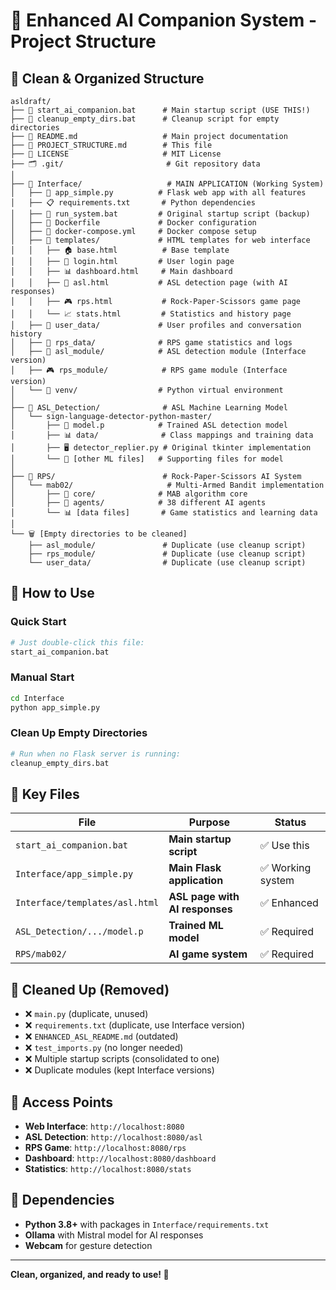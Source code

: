 # 📁 Enhanced AI Companion System - Project Structure

## 🎯 Clean & Organized Structure

```
asldraft/
├── 🚀 start_ai_companion.bat      # Main startup script (USE THIS!)
├── 🧹 cleanup_empty_dirs.bat      # Cleanup script for empty directories
├── 📖 README.md                   # Main project documentation
├── 📖 PROJECT_STRUCTURE.md        # This file
├── 📄 LICENSE                     # MIT License
├── 🗂️ .git/                       # Git repository data
│
├── 🎯 Interface/                   # MAIN APPLICATION (Working System)
│   ├── 🐍 app_simple.py          # Flask web app with all features
│   ├── 📋 requirements.txt       # Python dependencies
│   ├── 🚀 run_system.bat         # Original startup script (backup)
│   ├── 🐳 Dockerfile             # Docker configuration
│   ├── 🐳 docker-compose.yml     # Docker compose setup
│   ├── 📁 templates/             # HTML templates for web interface
│   │   ├── 🏠 base.html          # Base template
│   │   ├── 🔐 login.html         # User login page
│   │   ├── 📊 dashboard.html     # Main dashboard
│   │   ├── 🤟 asl.html           # ASL detection page (with AI responses)
│   │   ├── 🎮 rps.html           # Rock-Paper-Scissors game page
│   │   └── 📈 stats.html         # Statistics and history page
│   ├── 👤 user_data/             # User profiles and conversation history
│   ├── 🎲 rps_data/              # RPS game statistics and logs
│   ├── 🤖 asl_module/            # ASL detection module (Interface version)
│   ├── 🎮 rps_module/            # RPS game module (Interface version)
│   └── 🐍 venv/                  # Python virtual environment
│
├── 🤖 ASL_Detection/              # ASL Machine Learning Model
│   └── sign-language-detector-python-master/
│       ├── 🧠 model.p            # Trained ASL detection model
│       ├── 📊 data/              # Class mappings and training data
│       ├── 🖥️ detector_replier.py # Original tkinter implementation
│       └── 📁 [other ML files]   # Supporting files for model
│
├── 🎲 RPS/                        # Rock-Paper-Scissors AI System
│   └── mab02/                     # Multi-Armed Bandit implementation
│       ├── 🧠 core/              # MAB algorithm core
│       ├── 🤖 agents/            # 38 different AI agents
│       └── 📊 [data files]       # Game statistics and learning data
│
└── 🗑️ [Empty directories to be cleaned]
    ├── asl_module/               # Duplicate (use cleanup script)
    ├── rps_module/               # Duplicate (use cleanup script)
    └── user_data/                # Duplicate (use cleanup script)
```

## 🚀 How to Use

### Quick Start
```bash
# Just double-click this file:
start_ai_companion.bat
```

### Manual Start
```bash
cd Interface
python app_simple.py
```

### Clean Up Empty Directories
```bash
# Run when no Flask server is running:
cleanup_empty_dirs.bat
```

## 🎯 Key Files

| File | Purpose | Status |
|------|---------|--------|
| `start_ai_companion.bat` | **Main startup script** | ✅ Use this |
| `Interface/app_simple.py` | **Main Flask application** | ✅ Working system |
| `Interface/templates/asl.html` | **ASL page with AI responses** | ✅ Enhanced |
| `ASL_Detection/.../model.p` | **Trained ML model** | ✅ Required |
| `RPS/mab02/` | **AI game system** | ✅ Required |

## 🧹 Cleaned Up (Removed)

- ❌ `main.py` (duplicate, unused)
- ❌ `requirements.txt` (duplicate, use Interface version)
- ❌ `ENHANCED_ASL_README.md` (outdated)
- ❌ `test_imports.py` (no longer needed)
- ❌ Multiple startup scripts (consolidated to one)
- ❌ Duplicate modules (kept Interface versions)

## 🎯 Access Points

- **Web Interface**: `http://localhost:8080`
- **ASL Detection**: `http://localhost:8080/asl`
- **RPS Game**: `http://localhost:8080/rps`
- **Dashboard**: `http://localhost:8080/dashboard`
- **Statistics**: `http://localhost:8080/stats`

## 🔧 Dependencies

- **Python 3.8+** with packages in `Interface/requirements.txt`
- **Ollama** with Mistral model for AI responses
- **Webcam** for gesture detection

---

**Clean, organized, and ready to use! 🎉** 
